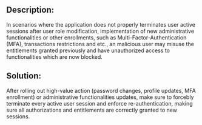 ## Description:

In scenarios where the application does not properly terminates user active sessions after user role modification, implementation of new administrative functionalities or other enrollments, such as Multi-Factor-Authentication (MFA), transactions restrictions and etc., an malicious user may misuse the entitlements granted previously and have unauthorized access to functionalities which are now blocked.


## Solution:

After rolling out high-value action (password changes, profile updates, MFA enrollment) or administrative functionalities updates, make sure to forcebly terminate every active user session and enforce re-authentication, making sure all authorizations and entitlements are correctly granted to new sessions. 
